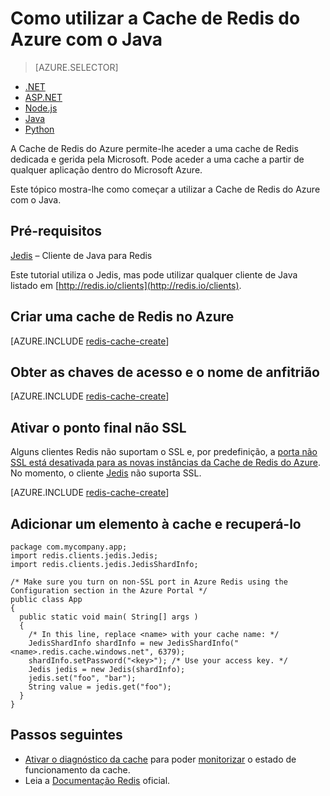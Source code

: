 <properties
   pageTitle="Como utilizar a Cache de Redis do Azure com o Java | Microsoft Azure"
    description="Introdução à Cache de Redis do Azure com o Java"
    services="redis-cache"
    documentationCenter=""
    authors="steved0x"
    manager="douge"
    editor=""/>

<tags
    ms.service="cache"
    ms.devlang="java"
    ms.topic="hero-article"
    ms.tgt_pltfrm="cache-redis"
    ms.workload="tbd"
    ms.date="08/24/2016"
    ms.author="sdanie"/>


# Como utilizar a Cache de Redis do Azure com o Java

> [AZURE.SELECTOR]
- [.NET](cache-dotnet-how-to-use-azure-redis-cache.md)
- [ASP.NET](cache-web-app-howto.md)
- [Node.js](cache-nodejs-get-started.md)
- [Java](cache-java-get-started.md)
- [Python](cache-python-get-started.md)

A Cache de Redis do Azure permite-lhe aceder a uma cache de Redis dedicada e gerida pela Microsoft. Pode aceder a uma cache a partir de qualquer aplicação dentro do Microsoft Azure.

Este tópico mostra-lhe como começar a utilizar a Cache de Redis do Azure com o Java.

## Pré-requisitos

[Jedis](https://github.com/xetorthio/jedis) – Cliente de Java para Redis

Este tutorial utiliza o Jedis, mas pode utilizar qualquer cliente de Java listado em [http://redis.io/clients](http://redis.io/clients).

## Criar uma cache de Redis no Azure

[AZURE.INCLUDE [redis-cache-create](../../includes/redis-cache-create.md)]

## Obter as chaves de acesso e o nome de anfitrião

[AZURE.INCLUDE [redis-cache-create](../../includes/redis-cache-access-keys.md)]


## Ativar o ponto final não SSL

Alguns clientes Redis não suportam o SSL e, por predefinição, a [porta não SSL está desativada para as novas instâncias da Cache de Redis do Azure](cache-configure.md#access-ports). No momento, o cliente [Jedis](https://github.com/xetorthio/jedis) não suporta SSL. 

[AZURE.INCLUDE [redis-cache-create](../../includes/redis-cache-non-ssl-port.md)]




## Adicionar um elemento à cache e recuperá-lo

    package com.mycompany.app;
    import redis.clients.jedis.Jedis;
    import redis.clients.jedis.JedisShardInfo;

    /* Make sure you turn on non-SSL port in Azure Redis using the Configuration section in the Azure Portal */
    public class App
    {
      public static void main( String[] args )
      {
        /* In this line, replace <name> with your cache name: */
        JedisShardInfo shardInfo = new JedisShardInfo("<name>.redis.cache.windows.net", 6379);
        shardInfo.setPassword("<key>"); /* Use your access key. */
        Jedis jedis = new Jedis(shardInfo);
        jedis.set("foo", "bar");
        String value = jedis.get("foo");
      }
    }


## Passos seguintes

- [Ativar o diagnóstico da cache](https://msdn.microsoft.com/library/azure/dn763945.aspx#EnableDiagnostics) para poder [monitorizar](https://msdn.microsoft.com/library/azure/dn763945.aspx) o estado de funcionamento da cache.
- Leia a [Documentação Redis](http://redis.io/documentation) oficial.




<!--HONumber=Sep16_HO3-->


